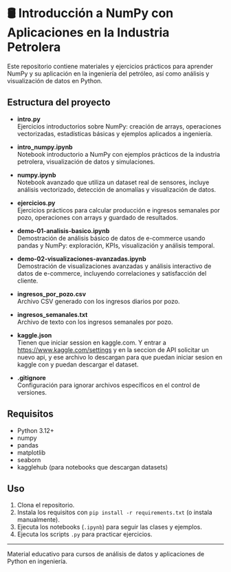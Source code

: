 # 🛢️ Introducción a NumPy con Aplicaciones en la Industria Petrolera

Este repositorio contiene materiales y ejercicios prácticos para aprender NumPy y su aplicación en la ingeniería del petróleo, así como análisis y visualización de datos en Python.

## Estructura del proyecto

- **intro.py**  
  Ejercicios introductorios sobre NumPy: creación de arrays, operaciones vectorizadas, estadísticas básicas y ejemplos aplicados a ingeniería.

- **intro_numpy.ipynb**  
  Notebook introductorio a NumPy con ejemplos prácticos de la industria petrolera, visualización de datos y simulaciones.

- **numpy.ipynb**  
  Notebook avanzado que utiliza un dataset real de sensores, incluye análisis vectorizado, detección de anomalías y visualización de datos.

- **ejercicios.py**  
  Ejercicios prácticos para calcular producción e ingresos semanales por pozo, operaciones con arrays y guardado de resultados.

- **demo-01-analisis-basico.ipynb**  
  Demostración de análisis básico de datos de e-commerce usando pandas y NumPy: exploración, KPIs, visualización y análisis temporal.

- **demo-02-visualizaciones-avanzadas.ipynb**  
  Demostración de visualizaciones avanzadas y análisis interactivo de datos de e-commerce, incluyendo correlaciones y satisfacción del cliente.

- **ingresos_por_pozo.csv**  
  Archivo CSV generado con los ingresos diarios por pozo.

- **ingresos_semanales.txt**  
  Archivo de texto con los ingresos semanales por pozo.

- **kaggle.json**  
  Tienen que iniciar session en kaggle.com. Y entrar a https://www.kaggle.com/settings y en la seccion de API solicitar un nuevo api, y ese archivo lo descargan para que puedan iniciar sesion en kaggle con y puedan descargar el dataset.

- **.gitignore**  
  Configuración para ignorar archivos específicos en el control de versiones.

## Requisitos

- Python 3.12+
- numpy
- pandas
- matplotlib
- seaborn
- kagglehub (para notebooks que descargan datasets)

## Uso

1. Clona el repositorio.
2. Instala los requisitos con `pip install -r requirements.txt` (o instala manualmente).
3. Ejecuta los notebooks (`.ipynb`) para seguir las clases y ejemplos.
4. Ejecuta los scripts `.py` para practicar ejercicios.

---

Material educativo para cursos de análisis de datos y aplicaciones de Python en ingeniería.